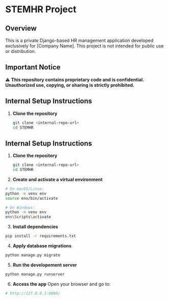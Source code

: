 # STEMHR Project

## Overview
This is a private Django-based HR management application developed exclusively for [Company Name]. This project is not intended for public use or distribution.

## Important Notice
⚠️ **This repository contains proprietary code and is confidential. Unauthorized use, copying, or sharing is strictly prohibited.**

## Internal Setup Instructions

1. **Clone the repository**
   ```bash
   git clone <internal-repo-url>
   cd STEMHR

## Internal Setup Instructions

1. **Clone the repository**
   ```bash
   git clone <internal-repo-url>
   cd STEMHR

2. **Create and activate a virtual environment**
```bash
# On macOS/Linux:
python -m venv env
source env/bin/activate

# On Windows:
python -m venv env
env\Scripts\activate
```
3. **Install dependencies**
```bash
pip install -r requirements.txt
```
4. **Apply database migrations**
```bash
python manage.py migrate
```
5. **Run the developement server**
```bash
python manage.py runserver
```
6. **Access the app**
Open your browser and go to:
```bash 
# http://127.0.0.1:8000/
```

